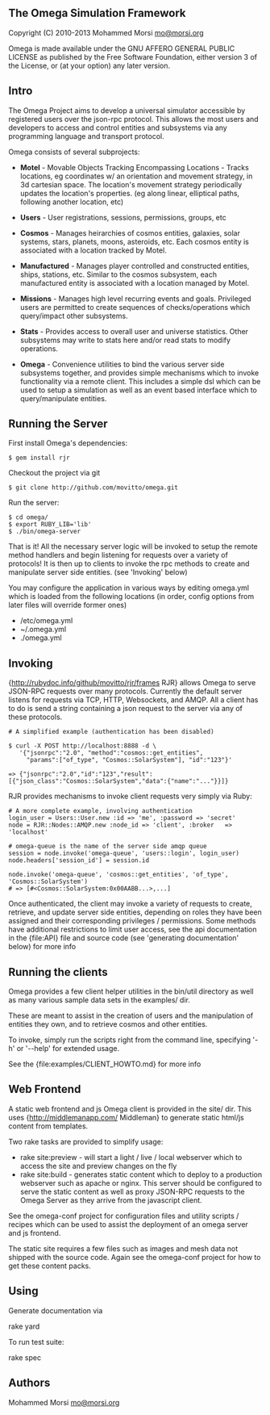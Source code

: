 ## The Omega Simulation Framework

Copyright (C) 2010-2013 Mohammed Morsi <mo@morsi.org>

Omega is made available under the GNU AFFERO GENERAL PUBLIC LICENSE
as published by the Free Software Foundation, either version 3
of the License, or (at your option) any later version.

## Intro
The Omega Project aims to develop a universal simulator accessible by registered
users over the json-rpc protocol. This allows the most users and developers to access
and control entities and subsystems via any programming language and transport protocol.

Omega consists of several subprojects:

* **Motel** - Movable Objects Tracking Encompassing Locations - Tracks locations,
eg coordinates w/ an orientation and movement strategy, in 3d cartesian space.
The location's movement strategy periodically updates the location's properties.
(eg along linear, elliptical paths, following another location, etc)

* **Users** - User registrations, sessions, permissions, groups, etc

* **Cosmos** - Manages heirarchies of cosmos entities, galaxies, solar systems,
stars, planets, moons, asteroids, etc. Each cosmos entity is associated with
a location tracked by Motel.

* **Manufactured** - Manages player controlled and constructed entities,
ships, stations, etc. Similar to the cosmos subsystem, each manufactured entity
is associated with a location managed by Motel.

* **Missions** - Manages high level recurring events and goals. Privileged
users are permitted to create sequences of checks/operations which query/impact
other subsystems.

* **Stats** - Provides access to overall user and universe statistics. Other
subsystems may write to stats here and/or read stats to modify operations.

* **Omega** - Convenience utilities to bind the various server side subsystems
together, and provides simple mechanisms which to invoke functionality via a remote client.
This includes a simple dsl which can be used to setup a simulation as well as an
event based interface which to query/manipulate entities.

## Running the Server

First install Omega's dependencies:

    $ gem install rjr

Checkout the project via git

    $ git clone http://github.com/movitto/omega.git

Run the server:

    $ cd omega/
    $ export RUBY_LIB='lib'
    $ ./bin/omega-server


That is it! All the necessary server logic will be invoked to
setup the remote method handlers and begin listening for requests
over a variety of protocols! It is then up to clients to invoke
the rpc methods to create and manipulate server side entities.
(see 'Invoking' below)

You may configure the application in various ways by editing
omega.yml which is loaded from the following locations
(in order, config options from later files will override former ones)

* /etc/omega.yml
* ~/.omega.yml
* ./omega.yml

## Invoking
{http://rubydoc.info/github/movitto/rjr/frames RJR}
allows Omega to serve JSON-RPC requests over many protocols.
Currently the default server listens for requests via TCP, HTTP,
Websockets, and AMQP. All a client has to do is send a string
containing a json request to the server via any of these protocols.

    # A simplified example (authentication has been disabled)

    $ curl -X POST http://localhost:8888 -d \
       '{"jsonrpc":"2.0", "method":"cosmos::get_entities",
         "params":["of_type", "Cosmos::SolarSystem"], "id":"123"}'

    => {"jsonrpc":"2.0","id":"123","result":[{"json_class":"Cosmos::SolarSystem","data":{"name":"..."}}]}
   
RJR provides mechanisms to invoke client requests very simply via Ruby:

    # A more complete example, involving authentication
    login_user = Users::User.new :id => 'me', :password => 'secret'
    node = RJR::Nodes::AMQP.new :node_id => 'client', :broker   => 'localhost'

    # omega-queue is the name of the server side amqp queue
    session = node.invoke('omega-queue', 'users::login', login_user)
    node.headers['session_id'] = session.id

    node.invoke('omega-queue', 'cosmos::get_entities', 'of_type', 'Cosmos::SolarSystem')
    # => [#<Cosmos::SolarSystem:0x00AABB...>,...]


Once authenticated, the client may invoke a variety of requests to create,
retrieve, and update server side entities, depending on roles they have
been assigned and their corresponding privileges / permissions. Some methods
have additional restrictions to limit user access, see the api documentation
in the {file:API} file and source code (see 'generating documentation' below) for more info

## Running the clients

Omega provides a few client helper utilities in the bin/util directory as
well as many various sample data sets in the examples/ dir.

These are meant to assist in the creation of users and the manipulation of
entities they own, and to retrieve cosmos and other entities. 

To invoke, simply run the scripts right from the command line, specifying
'-h' or '--help' for extended usage.

See the {file:examples/CLIENT\_HOWTO.md} for more info

## Web Frontend

A static web frontend and js Omega client is provided in the site/ dir.
This uses {http://middlemanapp.com/ Middleman} to generate static html/js
content from templates.

Two rake tasks are provided to simplify usage:
* rake site:preview - will start a light / live / local webserver which to
  access the site and preview changes on the fly
* rake site:build - generates static content which to deploy to a production
  webserver such as apache or nginx. This server should be configured to serve
  the static content as well as proxy JSON-RPC requests to the Omega Server
  as they arrive from the javascript client.

See the omega-conf project for configuration files and utility scripts / recipes
which can be used to assist the deployment of an omega server and js frontend.

The static site requires a few files such as images and mesh data not shipped
with the source code. Again see the omega-conf project for how to get these
content packs.

## Using

Generate documentation via

  rake yard

To run test suite:

  rake spec

## Authors
 Mohammed Morsi <mo@morsi.org>
